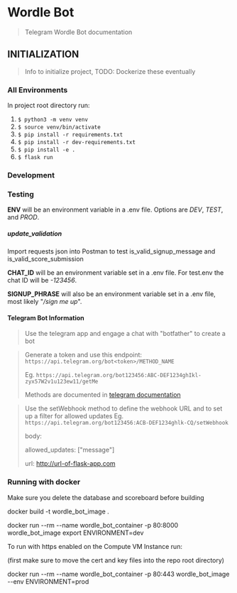 # Wordle Bot

> Telegram Wordle Bot documentation

## INITIALIZATION

> Info to initialize project, TODO: Dockerize these eventually 

### All Environments

In project root directory run: 

1. `$ python3 -m venv venv`
2. `$ source venv/bin/activate`
3. `$ pip install -r requirements.txt`
4. `$ pip install -r dev-requirements.txt`
5. `$ pip install -e .`
6. `$ flask run`



### Development


### Testing

**ENV** will be an environment variable in a .env file. Options are *DEV*, *TEST*, and *PROD*.

##### update_validation
Import requests json into Postman to test is_valid_signup_message and is_valid_score_submission

**CHAT_ID** will be an environment variable set in a .env file. For test.env the chat ID will be *-123456*.

**SIGNUP_PHRASE** will also be an environment variable set in a .env file, most likely "*/sign me up*".



#### Telegram Bot Information
>Use the telegram app and engage a chat with "botfather" to create a bot

>Generate a token and use this endpoint: 
`https://api.telegram.org/bot<token>/METHOD_NAME`
>
>Eg. `https://api.telegram.org/bot123456:ABC-DEF1234ghIkl-zyx57W2v1u123ew11/getMe`
>
> Methods are documented in [telegram documentation](https://core.telegram.org/bots/api#making-requests)


>Use the setWebhook method to define the webhook URL and to set up a filter for allowed updates
>Eg. `https://api.telegram.org/bot123456:ACB-DEF1234ghlk-CQ/setWebhook`
>
>body:
>
>allowed_updates: ["message"]
>
>url: http://url-of-flask-app.com


### Running with docker

Make sure you delete the database and scoreboard before building

docker build -t wordle_bot_image .

docker run --rm --name wordle_bot_container -p 80:8000 wordle_bot_image export ENVIRONMENT=dev

To run with https enabled on the Compute VM Instance run:

(first make sure to move the cert and key files into the repo root directory)

docker run --rm --name wordle_bot_container -p 80:443 wordle_bot_image --env ENVIRONMENT=prod

